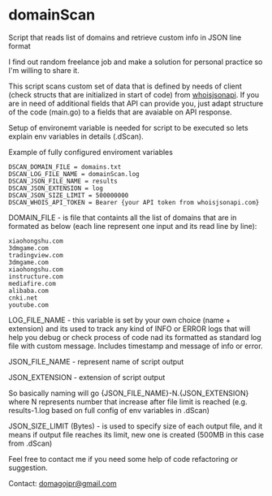 # domainScan
Script that reads list of domains and retrieve custom info in JSON line format


I find out random freelance job and make a solution for personal practice so I'm 
willing to share it. 

This script scans custom set of data that is defined by needs of client (check structs
that are initialized in start of code) from [whoisjsonapi](https://whoisjsonapi.com/).
If you are in need of additional fields that API can provide you, just adapt structure
of the code (main.go) to a fields that are avaiable on API response. 

Setup of environemt variable is needed for script to be executed so lets explain env 
variables in details (.dScan).

Example of fully configured enviroment variables
```
DSCAN_DOMAIN_FILE = domains.txt
DSCAN_LOG_FILE_NAME = domainScan.log
DSCAN_JSON_FILE_NAME = results
DSCAN_JSON_EXTENSION = log
DSCAN_JSON_SIZE_LIMIT = 500000000
DSCAN_WHOIS_API_TOKEN = Bearer {your API token from whoisjsonapi.com}
```

DOMAIN_FILE - is file that containts all the list of domains that are in formated as below
(each line represent one input and its read line by line):
```
xiaohongshu.com
3dmgame.com
tradingview.com
3dmgame.com
xiaohongshu.com
instructure.com
mediafire.com
alibaba.com
cnki.net
youtube.com
```

LOG_FILE_NAME - this variable is set by your own choice (name + extension) and its
used to track any kind of INFO or ERROR logs that will help you debug or check 
process of code nad its formatted as standard log file with custom message.
Includes timestamp and message of info or error.

JSON_FILE_NAME - represent name of script output

JSON_EXTENSION - extension of script output 

So basically naming will go {JSON_FILE_NAME}-N.{JSON_EXTENSION} where N represents number
that increase after file limit is reached (e.g. results-1.log based on full config of env
variables in .dScan)

JSON_SIZE_LIMIT (Bytes) - is used to specify size of each output file, and it means if
output file reaches its limit, new one is created (500MB in this case from .dScan)

Feel free to contact me if you need some help of code refactoring or suggestion.

Contact: domagojpr@gmail.com


